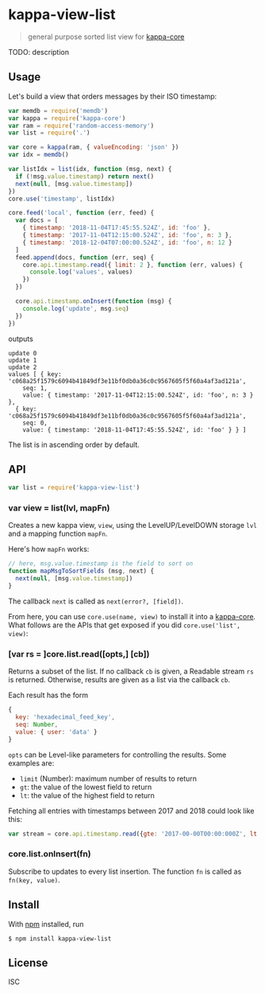 # kappa-view-list

> general purpose sorted list view for [kappa-core][kappa-core]

TODO: description

## Usage

Let's build a view that orders messages by their ISO timestamp:

```js
var memdb = require('memdb')
var kappa = require('kappa-core')
var ram = require('random-access-memory')
var list = require('.')

var core = kappa(ram, { valueEncoding: 'json' })
var idx = memdb()

var listIdx = list(idx, function (msg, next) {
  if (!msg.value.timestamp) return next()
  next(null, [msg.value.timestamp])
})
core.use('timestamp', listIdx)

core.feed('local', function (err, feed) {
  var docs = [
    { timestamp: '2018-11-04T17:45:55.524Z', id: 'foo' },
    { timestamp: '2017-11-04T12:15:00.524Z', id: 'foo', n: 3 },
    { timestamp: '2018-12-04T07:00:00.524Z', id: 'foo', n: 12 }
  ]
  feed.append(docs, function (err, seq) {
    core.api.timestamp.read({ limit: 2 }, function (err, values) {
      console.log('values', values)
    })
  })

  core.api.timestamp.onInsert(function (msg) {
    console.log('update', msg.seq)
  })
})

```

outputs

```
update 0
update 1
update 2
values [ { key: 'c068a25f1579c6094b41849df3e11bf0db0a36c0c9567605f5f60a4af3ad121a',
    seq: 1,
    value: { timestamp: '2017-11-04T12:15:00.524Z', id: 'foo', n: 3 } },
  { key: 'c068a25f1579c6094b41849df3e11bf0db0a36c0c9567605f5f60a4af3ad121a',
    seq: 0,
    value: { timestamp: '2018-11-04T17:45:55.524Z', id: 'foo' } } ]
```

The list is in ascending order by default.

## API

```js
var list = require('kappa-view-list')
```

### var view = list(lvl, mapFn)

Creates a new kappa view, `view`, using the LevelUP/LevelDOWN storage `lvl` and
a mapping function `mapFn`.

Here's how `mapFn` works:

```js
// here, msg.value.timestamp is the field to sort on
function mapMsgToSortFields (msg, next) {
  next(null, [msg.value.timestamp])
}
```

The callback `next` is called as `next(error?, [field])`.

From here, you can use `core.use(name, view)` to install it into a
[kappa-core][kappa-core]. What follows are the APIs that get exposed if you did
`core.use('list', view)`:

### [var rs = ]core.list.read([opts,] [cb])

Returns a subset of the list. If no callback `cb` is given, a Readable stream
`rs` is returned. Otherwise, results are given as a list via the callback `cb`.

Each result has the form

```js
{
  key: 'hexadecimal_feed_key',
  seq: Number,
  value: { user: 'data' }
}
```

`opts` can be Level-like parameters for controlling the results. Some examples are:

- `limit` (Number): maximum number of results to return
- `gt`: the value of the lowest field to return
- `lt`: the value of the highest field to return

Fetching all entries with timestamps between 2017 and 2018 could look like this:

```js
var stream = core.api.timestamp.read({gte: '2017-00-00T00:00:000Z', lt: '2018-00-00T00:00:000Z'})
```

### core.list.onInsert(fn)

Subscribe to updates to every list insertion. The function `fn` is called as `fn(key, value)`.

## Install

With [npm](https://npmjs.org/) installed, run

```
$ npm install kappa-view-list
```

## License

ISC

[kappa-core]: https://github.com/noffle/kappa-core

